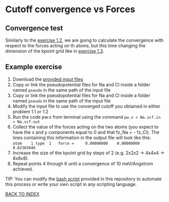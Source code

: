 # Cutoff convergence vs Forces

## Convergence test

Similarly to the [exercise 1.2](../2_ecut_vs_forces), we are going to calculate the convergence with respect to the forces acting on th atoms, but this time changing the dimension of the kpoint grid like in [exercise 1.3](../3_kpt_vs_etot).  

## Example exercise

1. Download the [provided input files](../../files/NaCl.scf.in)
2. Copy or link the pseudopotential files for Na and Cl inside a folder named ```pseudo``` in the same path of the input file
2. Copy or link the pseudopotential files for Na and Cl inside a folder named ```pseudo``` in the same path of the input file
3. Modify the input file to use the converged cutoff you obtained in either problem 1.1 or 1.2
4. Run the code pw.x from terminal using the command ```pw.x < Na.scf.in > Na.scf.out```
5. Collect the value of the forces acting on the two atoms (you expect to have the x and y components equal to 0 and that fz_Na = - fz_Cl).
  The lines containing this information in the output file will look like this:  
  ```atom    1 type  1   force =     0.00000000    0.00000000    0.02365046```
6. Increase the size of the kpoint grid by steps of 2 (e.g.  2x2x2 -> 4x4x4 -> 8x8x8).
7. Repeat points 4 through 6 until a convergence of 10 meV/Angstrom achieved.


TIP: You can modify the [bash script](../../files/script.sh) provided in this repository to automate this process or write your own script in any scripting language.

[BACK TO INDEX](../README.md)